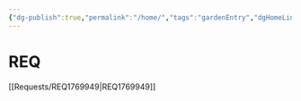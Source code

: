 ```yaml
---
{"dg-publish":true,"permalink":"/home/","tags":"gardenEntry","dgHomeLink":true,"dgPassFrontmatter":false}
---
```



# REQ

[[Requests/REQ1769949|REQ1769949]]
